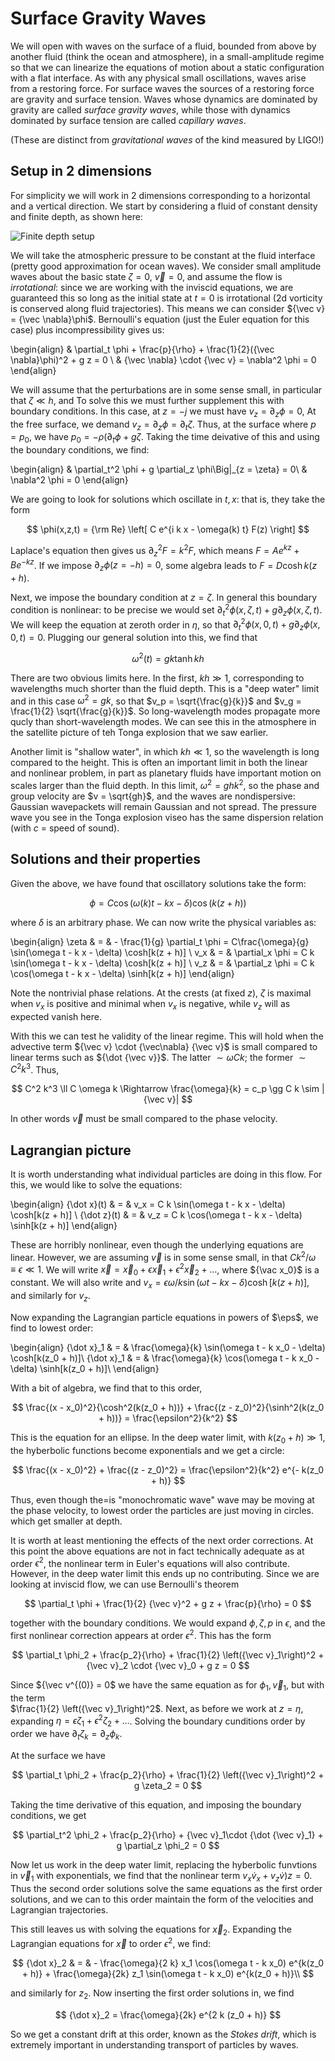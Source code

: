 # Surface Gravity Waves

We will open with waves on the surface of a fluid, bounded from above by another 
fluid (think the ocean and atmosphere), in a small-amplitude regime so that we
can linearize the equations of motion about a static configuration with a flat
interface. As with any physical small oscillations, waves arise from a restoring 
force. For surface waves the sources of a restoring force are gravity and surface
tension. Waves whose dynamics are dominated by gravity are called *surface
gravity waves*, while those with dynamics dominated by surface tension are called
*capillary waves*. 

(These are distinct from *gravitational waves* of the kind measured by LIGO!)

## Setup in 2 dimensions

For simplicity we will work in 2 dimensions corresponding to a horizontal and a vertical direction. 
We start by considering a fluid of constant density and finite depth, as shown here:

![Finite depth setup](SGW.png "Basic setup")

We will take the atmospheric pressure to be constant at the fluid interface (pretty good approximation for
ocean waves). We consider small amplitude waves about the basic state $\zeta = 0$, ${\vec v} = 0$, and assume the flow
is *irrotational*: since we are working with the inviscid equations, we are guaranteed this so long as
the initial state at $t = 0$ is irrotational (2d vorticity is conserved along fluid trajectories). 
This means we can consider ${\vec v} = {\vec \nabla}\phi$. Bernoulli's equation (just the Euler equation
for this case) plus incompressibility gives us:

\begin{align}
	& \partial_t \phi +  \frac{p}{\rho} + \frac{1}{2}({\vec \nabla}\phi)^2 + g z = 0 \\
	& {\vec \nabla} \cdot {\vec v} = \nabla^2 \phi = 0
\end{align}

We will assume that the perturbations are in some sense small, in particular that $\zeta \ll h$, and 
To solve this we must further supplement this with boundary conditions. In this case, at $z = - j$ we must have
$v_z = \partial_z \phi = 0$, At the free surface, we demand $v_z = \partial_z \phi = \partial_t \zeta$.
Thus, at the surface where $p = p_0$, we have $p_0 =  - \rho(\partial_t \phi + g \zeta$. Taking the time deivative of
this and using the boundary conditions, we find:

\begin{align}
	& \partial_t^2 \phi + g \partial_z \phi\Big|_{z = \zeta} = 0\\
	& \nabla^2 \phi = 0
\end{align}

We are going to look for solutions which oscillate in $t,x$: that is, they take the form

$$
	\phi(x,z,t) = {\rm Re} \left[ C e^{i k x - \omega(k) t} F(z) \right]
$$

Laplace's equation then gives us $\partial_z^2 F = k^2 F$, which means $F = A e^{kz} + B e^{-kz}$. If we
impose $\partial_z \phi(z = -h) = 0$, some algebra leads to $F = D \cosh k(z + h)$. 

Next, we impose the boundary condition at $z = \zeta$. In general this boundary condition is nonlinear: to be precise we would
set $\partial_t^2 \phi(x,\zeta,t) + g \partial_z\phi(x,\zeta,t)$. We will keep the equation at zeroth order in $\eta$, so that 
$\partial_t^2 \phi(x,0,t) + g \partial_z \phi(x,0,t) = 0$. Plugging our general solution into this, we find that 

$$
	\omega^2(t) = g k \tanh k h
$$

There are two obvious limits here. In the first, $k h \gg 1$, corresponding to wavelengths much shorter than the
fluid depth. This is a "deep water" limit and in this case $\omega^2 = g k$, so that $v_p = \sqrt{\frac{g}{k}}$
and $v_g = \frac{1}{2} \sqrt{\frac{g}{k}}$. So long-wavelength modes propagate more qucly than short-wavelength modes.
We can see this in the atmosphere in the satellite picture of teh Tonga explosion that we saw earlier.

Another limit is "shallow water", in which $kh \ll 1$, so the wavelength is long compared to the height. This is often
an important limit in both the linear and nonlinear problem, in part as planetary fluids have important motion on scales larger
than the fluid depth. In this limit, $\omega^2 = gh k^2$, so the phase and group velocity are $v = \sqrt{gh}$,
and the waves are nondispersive: Gaussian wavepackets will remain Gaussian and not spread. The pressure wave
you see in the Tonga explosion viseo has the same dispersion relation (with $c$ = speed of sound).

## Solutions and their properties

Given the above, we have found that oscillatory solutions take the form:

$$
	\phi = C \cos(\omega(k) t - kx - \delta) \cos(k(z + h))
$$

where $\delta$ is an arbitrary phase. We can now write the physical variables as:

\begin{align}
	\zeta & = & - \frac{1}{g} \partial_t \phi = C\frac{\omega}{g} \sin(\omega t - k x - \delta) \cosh[k(z + h)] \\
	v_x & = & \partial_x \phi = C k \sin(\omega t - k x - \delta) \cosh[k(z + h)] \\
	v_z & = & \partial_z \phi = C k \cos(\omega t - k x - \delta) \sinh[k(z + h)]
\end{align}

Note the nontrivial phase relations. At the crests (at fixed $z$), $\zeta$ is maximal when $v_x$ is positive and minimal 
when $v_x$ is negative, while $v_z$ will as expected vanish here. 

With this we can test he validity of the linear regime. This will hold when the advective term ${\vec v} \cdot {\vec\nabla} {\vec v}$
is small compared to linear terms such as ${\dot {\vec v}}$. The latter $\sim \omega C k$; the former $\sim C^2 k^3$. Thus,

$$
	C^2 k^3 \ll C \omega k \Rightarrow \frac{\omega}{k} = c_p \gg C k \sim |{\vec v}|
$$

In other words ${\vec v}$ must be small compared to the phase velocity. 

## Lagrangian picture

It is worth understanding what individual particles are doing in this flow. For this, we would like to solve the
equations:

\begin{align}
	{\dot x}(t) & = & v_x = C k \sin(\omega t - k x - \delta) \cosh[k(z + h)] \\
	{\dot z}(t) & = & v_z = C k \cos(\omega t - k x - \delta) \sinh[k(z + h)]
\end{align}

These are horribly nonlinear, even though the underlying equations are linear. However, we are
assuming ${\vec v}$ is in some sense small, in that $C k^2/\omega \equiv \epsilon \ll 1$. 
We will write ${\vec x} = {\vec x}_0 + \epsilon {\vec x}_1 + \epsilon^2 {\vec x}_2 + \ldots$, where
${\vac x_0}$ is a constant. We will also write
and $v_x = \epsilon \omega/k \sin(\omega t - k x - \delta) \cosh[k(z + h)]$, and similarly for $v_z$.

Now expanding the Lagrangian particle equations in powers of $\eps$, we find to lowest order:

\begin{align}
	{\dot x}_1 & = & \frac{\omega}{k} \sin(\omega t - k x_0 - \delta) \cosh[k(z_0 + h)]\\
	{\dot x}_1 & = & \frac{\omega}{k} \cos(\omega t - k x_0 - \delta) \sinh[k(z_0 + h)]\\
\end{align}

With a bit of algebra, we find that to this order,

$$
	\frac{(x - x_0)^2}{\cosh^2(k(z_0 + h))} + \frac{(z - z_0)^2}{\sinh^2(k(z_0 + h))} = \frac{\epsilon^2}{k^2}
$$

This is the equation for an ellipse. In the deep water limit, with $k (z_0 + h) \gg 1$, the hyberbolic functions
become exponentials and we get a circle:

$$
	\frac{(x - x_0)^2} + \frac{(z - z_0)^2} = \frac{\epsilon^2}{k^2} e^{- k(z_0 + h)}
$$

Thus, even though the=is "monochromatic wave" wave may be moving at the phase velocity,
to lowest order the particles are just moving in circles. which get smaller at depth.

It is worth at least mentioning the effects of the next order corrections. At this point the above equations are
not in fact technically adequate as at order $\epsilon^2$, the nonlinear term in Euler's equations will also 
contribute. However, in the deep water limit this ends up no contributing. 
Since we are looking at inviscid flow, we can use Bernoulli's theorem

$$
	\partial_t \phi + \frac{1}{2} {\vec v}^2 + g z + \frac{p}{\rho} = 0
$$

together with the boundary conditions. We would expand $\phi, \zeta, p$ in $\epsilon$, and the first 
nonlinear correction appears at order $\epsilon^2$. This has the form

$$
	\partial_t \phi_2 + \frac{p_2}{\rho} + \frac{1}{2} \left({\vec v}_1\right)^2 + {\vec v}_2 \cdot
	{\vec v}_0 + g z = 0
$$

Since ${\vec v^{(0)} = 0$ we have the same equation as for $\phi_1,{\vec v}_1$, but with the term  
$\frac{1}{2} \left({\vec v}_1\right)^2$. Next, as before we work at $z = \eta$, 
expanding $\eta = \epsilon \zeta_1 + \epsilon^2 \zeta_2 + \ldots$. Solving 
the boundary cunditions order by order we have $\partial_t \zeta_k = \partial_z \phi_k$.

At the surface we have

$$
	\partial_t \phi_2 + \frac{p_2}{\rho} + \frac{1}{2} \left({\vec v}_1\right)^2 + g \zeta_2 = 0
$$

Taking the time derivative of this equation, and imposing the boundary conditions, we get

$$
	\partial_t^2 \phi_2 + \frac{p_2}{\rho} + {\vec v}_1\cdot {\dot {\vec v}_1} + g \partial_z \phi_2  = 0
$$

Now let us work in the deep water limit, replacing the hyberbolic funvtions in ${\vec v}_1$ with exponentials, 
we find that the nonlinear term $v_x {\dot v}_x + v_z {\dot v})z = 0$. Thus the second order solutions solve the same
equations as the first order solutions, and we can to this order maintain the form of the velocities and Lagrangian
trajectories.

This still leaves us with solving the equations for ${\vec x}_2$. Expanding the Lagrangian equations for ${\vec x}$
to order $\epsilon^2$, we find:

$$
	{\dot x}_2 & = & - \frac{\omega}{2 k} x_1 \cos(\omega t - k x_0) e^{k(z_0 + h)} 
	+ \frac{\omega}{2k} z_1 \sin(\omega t - k x_0) e^{k(z_0 + h)}\\
$$

and similarly for $z_2$. Now inserting the first order solutions in, we find

$$
	{\dot x}_2 = \frac{\omega}{2k} e^{2 k (z_0 + h)}
$$

So we get a constant drift at this order, known as the *Stokes drift*, which is extremely important in
understanding transport of particles by waves.
